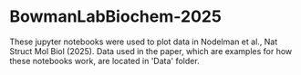 # BowmanLabBiochem-2025
 These jupyter notebooks were used to plot data in Nodelman et al., Nat Struct Mol Biol (2025). Data used in the paper, which are examples for how these notebooks work, are located in 'Data' folder.
